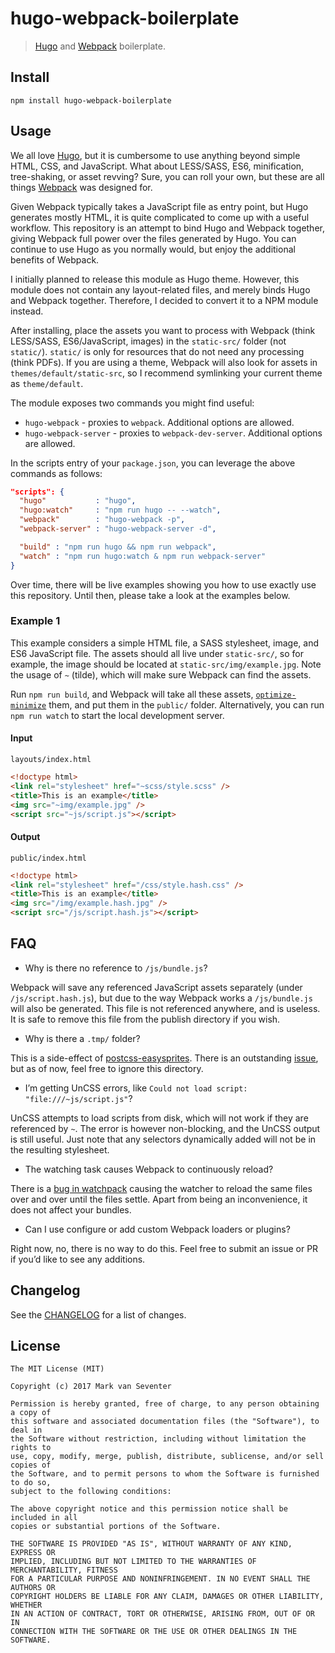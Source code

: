 # hugo-webpack-boilerplate
> [Hugo](https://gohugo.io) and [Webpack](https://webpack.js.org/) boilerplate.

## Install
`npm install hugo-webpack-boilerplate`

## Usage
We all love [Hugo](https://gohugo.io), but it is cumbersome to use anything beyond simple HTML, CSS, and JavaScript. What about LESS/SASS, ES6, minification, tree-shaking, or asset revving? Sure, you can roll your own, but these are all things [Webpack](https://webpack.js.org/) was designed for.

Given Webpack typically takes a JavaScript file as entry point, but Hugo generates mostly HTML, it is quite complicated to come up with a useful workflow. This repository is an attempt to bind Hugo and Webpack together, giving Webpack full power over the files generated by Hugo. You can continue to use Hugo as you normally would, but enjoy the additional benefits of Webpack.

I initially planned to release this module as Hugo theme. However, this module does not contain any layout-related files, and merely binds Hugo and Webpack together. Therefore, I decided to convert it to a NPM module instead.

After installing, place the assets you want to process with Webpack (think LESS/SASS, ES6/JavaScript, images) in the `static-src/` folder (not `static/`). `static/` is only for resources that do not need any processing (think PDFs). If you are using a theme, Webpack will also look for assets in `themes/default/static-src`, so I recommend symlinking your current theme as `theme/default`.

The module exposes two commands you might find useful:
* `hugo-webpack` - proxies to `webpack`. Additional options are allowed.
* `hugo-webpack-server` - proxies to `webpack-dev-server`. Additional options are allowed.

In the scripts entry of your `package.json`, you can leverage the above commands as follows:
```json
"scripts": {
  "hugo"           : "hugo",
  "hugo:watch"     : "npm run hugo -- --watch",
  "webpack"        : "hugo-webpack -p",
  "webpack-server" : "hugo-webpack-server -d",

  "build" : "npm run hugo && npm run webpack",
  "watch" : "npm run hugo:watch & npm run webpack-server"
}
```

Over time, there will be live examples showing you how to use exactly use this repository. Until then, please take a look at the examples below.

### Example 1
This example considers a simple HTML file, a SASS stylesheet, image, and ES6 JavaScript file. The assets should all live under `static-src/`, so for example, the image should be located at `static-src/img/example.jpg`. Note the usage of `~` (tilde), which will make sure Webpack can find the assets.

Run `npm run build`, and Webpack will take all these assets, [`optimize-minimize`](https://webpack.js.org/guides/production-build/) them, and put them in the `public/` folder. Alternatively, you can run `npm run watch` to start the local development server.

#### Input
`layouts/index.html`
```html
<!doctype html>
<link rel="stylesheet" href="~scss/style.scss" />
<title>This is an example</title>
<img src="~img/example.jpg" />
<script src="~js/script.js"></script>
```

#### Output
`public/index.html`
```html
<!doctype html>
<link rel="stylesheet" href="/css/style.hash.css" />
<title>This is an example</title>
<img src="/img/example.hash.jpg" />
<script src="/js/script.hash.js"></script>
```

## FAQ
* Why is there no reference to `/js/bundle.js`?

Webpack will save any referenced JavaScript assets separately (under `/js/script.hash.js`), but due to the way Webpack works a `/js/bundle.js` will also be generated. This file is not referenced anywhere, and is useless. It is safe to remove this file from the publish directory if you wish.

* Why is there a `.tmp/` folder?

This is a side-effect of [postcss-easysprites](https://www.npmjs.com/package/postcss-easysprites). There is an outstanding [issue](https://github.com/glebmachine/postcss-easysprites/issues/10), but as of now, feel free to ignore this directory.

* I’m getting UnCSS errors, like `Could not load script: "file:///~js/script.js"`?

UnCSS attempts to load scripts from disk, which will not work if they are referenced by `~`. The error is however non-blocking, and the UnCSS output is still useful. Just note that any selectors dynamically added will not be in the resulting stylesheet.

* The watching task causes Webpack to continuously reload?

There is a [bug in watchpack](https://github.com/webpack/watchpack/issues/25) causing the watcher to reload the same files over and over until the files settle. Apart from being an inconvenience, it does not affect your bundles.

* Can I use configure or add custom Webpack loaders or plugins?

Right now, no, there is no way to do this. Feel free to submit an issue or PR if you’d like to see any additions.

## Changelog
See the [CHANGELOG](./CHANGELOG.md) for a list of changes.

## License
    The MIT License (MIT)

    Copyright (c) 2017 Mark van Seventer

    Permission is hereby granted, free of charge, to any person obtaining a copy of
    this software and associated documentation files (the "Software"), to deal in
    the Software without restriction, including without limitation the rights to
    use, copy, modify, merge, publish, distribute, sublicense, and/or sell copies of
    the Software, and to permit persons to whom the Software is furnished to do so,
    subject to the following conditions:

    The above copyright notice and this permission notice shall be included in all
    copies or substantial portions of the Software.

    THE SOFTWARE IS PROVIDED "AS IS", WITHOUT WARRANTY OF ANY KIND, EXPRESS OR
    IMPLIED, INCLUDING BUT NOT LIMITED TO THE WARRANTIES OF MERCHANTABILITY, FITNESS
    FOR A PARTICULAR PURPOSE AND NONINFRINGEMENT. IN NO EVENT SHALL THE AUTHORS OR
    COPYRIGHT HOLDERS BE LIABLE FOR ANY CLAIM, DAMAGES OR OTHER LIABILITY, WHETHER
    IN AN ACTION OF CONTRACT, TORT OR OTHERWISE, ARISING FROM, OUT OF OR IN
    CONNECTION WITH THE SOFTWARE OR THE USE OR OTHER DEALINGS IN THE SOFTWARE.